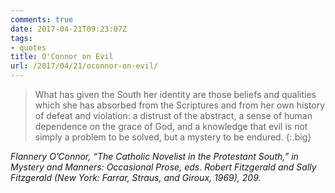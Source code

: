 ```yaml
---
comments: true
date: 2017-04-21T09:23:07Z
tags:
- quotes
title: O'Connor on Evil
url: /2017/04/21/oconnor-on-evil/
---
```


>What has given the South her identity are those beliefs and qualities which she has absorbed from the Scriptures and from her own history of defeat and violation: a distrust of the abstract, a sense of human dependence on the grace of God, and a knowledge that evil is not simply a problem to be solved, but a mystery to be endured.
{:.big}

<cite>Flannery O’Connor, “The Catholic Novelist in the Protestant South,” in *Mystery and Manners: Occasional Prose*, eds. Robert Fitzgerald and Sally Fitzgerald (New York: Farrar, Straus, and Giroux, 1969), 209.</cite>
